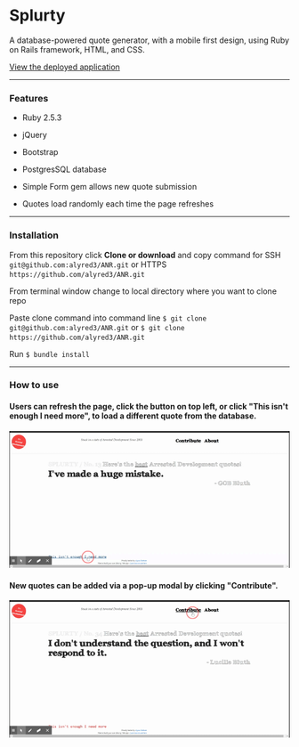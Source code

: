 # Splurty

A database-powered quote generator, with a mobile first design, using Ruby on Rails framework, HTML, and CSS.


[View the deployed application](http://splurty-alyssa-redman.herokuapp.com/)

_____________

### Features 

* Ruby 2.5.3 

* jQuery

* Bootstrap

* PostgresSQL database

* Simple Form gem allows new quote submission

* Quotes load randomly each time the page refreshes


______________

### Installation
From this repository click <b>Clone or download</b> and copy command for SSH `git@github.com:alyred3/ANR.git` or HTTPS `https://github.com/alyred3/ANR.git`

From terminal window change to local directory where you want to clone repo

Paste clone command into command line `$ git clone git@github.com:alyred3/ANR.git` or `$ git clone https://github.com/alyred3/ANR.git`

Run `$ bundle install`

______________

### How to use

#### Users can refresh the page, click the button on top left, or click "This isn't enough I need more", to load a different quote from the database.<br />
![Screenshot](app/assets/images/quote.gif)

#### New quotes can be added via a pop-up modal by clicking "Contribute". 
![Screenshot](app/assets/images/contribute.gif)
